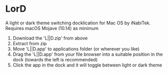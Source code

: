 # LorD
A light or dark theme switching docklication for Mac OS by iNabiTek.
Requires macOS Mojave (10.14) as minimum

1) Download the 'L||D.zip' from above
2) Extract from zip
3) Move 'L||D.app' to applications folder (or wherever you like)
4) Drag the 'L||D.app' from your file browser into a suitable position in the dock (towards the left is recommended)
5) Click the app in the dock and it will toggle between light or dark theme
